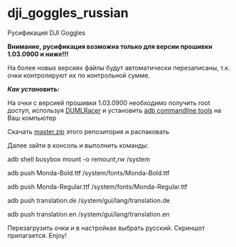 # dji_goggles_russian
Русификация DJI Goggles

****Внимание, русификация возможна только для версии прошивки 1.03.0900 и ниже!!!****

На более новых версиях файлы будут автоматически перезаписаны, т.к. очки контролируют их по контрольной сумме.

***Как установить:***

На очки с версией прошивки 1.03.0900 необходимо получить root доступ, используя [DUMLRacer](https://github.com/CunningLogic/DUMLRacer) и установить [adb commandline tools](https://developer.android.com/studio/index.html#command-tools) на Ваш компьютер

Скачать [master.zip](https://github.com/jkson5/dji_goggles_russian/archive/master.zip) этого репозитория и распаковать

Далее зайти в консоль и выполнить команды:

adb shell busybox mount -o remount,rw /system

adb push Monda-Bold.ttf /system/fonts/Monda-Bold.ttf

adb push Monda-Regular.ttf /system/fonts/Monda-Regular.ttf

adb push translation.de /system/gui/lang/translation.de

adb push translation.en /system/gui/lang/translation.en

Перезагрузить очки и в настройках выбрать русский.
Скриншот прилагается. Enjoy!
